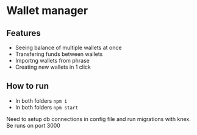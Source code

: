 
# Wallet manager
## Features
- Seeing balance of multiple wallets at once
- Transfering funds between wallets
- Importng wallets from phrase
- Creating new wallets in 1 click

## How to run
- In both folders ```npm i```
- In both folders ```npm start```

Need to setup db connections in config file and run migrations with knex.
Be runs on port 3000
